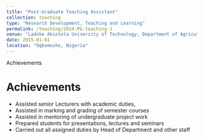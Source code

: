 ```yaml
---
title: "Post-Graduate Teaching Assistant"
collection: teaching
type: "Research Development, Teaching and Learning"
permalink: /teaching/2014-PG-teaching-1
venue: "Ladoke Akintola University of Technology, Department of Agricultural Engineering"
date: 2015-01-01
location: "Ogbomosho, Nigeria"
---
```


Achievements

Achievements
=====
* Assisted senior Lecturers with academic duties,
* Assisted in marking and grading of semester courses
* Assisted in mentoring of undergraduate project work
* Prepared students for presentations, lectures and seminars
* Carried out all assigned duties by Head of Department and other staff



